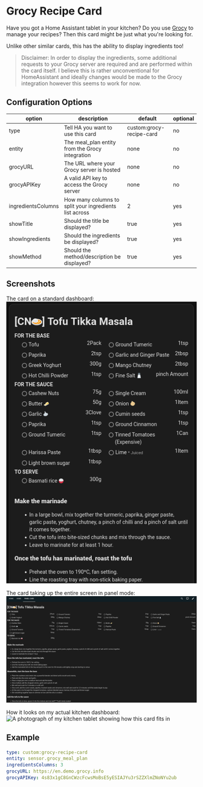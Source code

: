 # Grocy Recipe Card
Have you got a Home Assistant tablet in your kitchen? Do you use [Grocy](https://grocy.info/) to manage your recipes? Then this card might be just what you're looking for.

Unlike other similar cards, this has the ability to display ingredients too!

> Disclaimer: In order to display the ingredients, some additional requests to your Grocy server are required and are performed within the card itself. I believe this is rather unconventional for HomeAssistant and ideally changes would be made to the Grocy integration however this seems to work for now.

## Configuration Options

| option | description | default | optional |
|------|--------|------|---|
| type | Tell HA you want to use this card | custom:grocy-recipe-card | no |
| entity | The meal_plan entity from the Grocy integration | none | no |
| grocyURL | The URL where your Grocy server is hosted | none | no |
| grocyAPIKey | A valid API key to access the Grocy server | none | no |
| ingredientsColumns | How many columns to split your ingredients list across | 2 | yes |
| showTitle | Should the title be displayed? | true | yes |
| showIngredients | Should the ingredients be displayed? | true | yes
| showMethod | Should the method/description be displayed? | true | yes |


## Screenshots
The card on a standard dashboard:  
![An example recipe of a card on standard dashboard](docs/images/ha-standard-card.png)


The card taking up the entire screen in panel mode:  
![An example of the card taking up an entire dashboard. The ingredients now occupy 4 columns instead of 2](docs/images/ha-panel-mode.png)

How it looks on my actual kitchen dashboard:  
![A photograph of my kitchen tablet showing how this card fits in](docs/images/kitchen-tablet.jpg)

## Example
```yaml
type: custom:grocy-recipe-card
entity: sensor.grocy_meal_plan
ingredientsColumns: 3
grocyURL: https://en.demo.grocy.info
grocyAPIKey: 4s83x1gC8GnCWzcFcwsMoBsE5yESIAJYu3rSZZXlmZNoNYu2ub
```